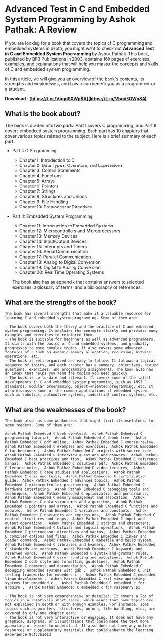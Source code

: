 # Advanced Test in C and Embedded System Programming by Ashok Pathak: A Review
 
If you are looking for a book that covers the topics of C programming and embedded systems in depth, you might want to check out **Advanced Test in C and Embedded System Programming** by Ashok Pathak. This book, published by BPB Publications in 2003, contains 169 pages of exercises, examples, and explanations that will help you master the concepts and skills of C and embedded system programming.
 
In this article, we will give you an overview of the book's contents, its strengths and weaknesses, and how it can benefit you as a programmer or a student.
 
**Download · [https://t.co/VbgdSOWp8A](https://t.co/VbgdSOWp8A)**


 
## What is the book about?
 
The book is divided into two parts: Part I covers C programming, and Part II covers embedded system programming. Each part has 10 chapters that cover various topics related to the subject. Here is a brief summary of each part:
 
- Part I: C Programming
    - Chapter 1: Introduction to C
    - Chapter 2: Data Types, Operators, and Expressions
    - Chapter 3: Control Statements
    - Chapter 4: Functions
    - Chapter 5: Arrays
    - Chapter 6: Pointers
    - Chapter 7: Strings
    - Chapter 8: Structures and Unions
    - Chapter 9: File Handling
    - Chapter 10: Preprocessor Directives
- Part II: Embedded System Programming
    - Chapter 11: Introduction to Embedded Systems
    - Chapter 12: Microcontrollers and Microprocessors
    - Chapter 13: Memory Devices
    - Chapter 14: Input/Output Devices
    - Chapter 15: Interrupts and Timers
    - Chapter 16: Serial Communication
    - Chapter 17: Parallel Communication
    - Chapter 18: Analog to Digital Conversion
    - Chapter 19: Digital to Analog Conversion
    - Chapter 20: Real Time Operating Systems

    The book also has an appendix that contains answers to selected exercises, a glossary of terms, and a bibliography of references.

## What are the strengths of the book?

    The book has several strengths that make it a valuable resource for learning C and embedded system programming. Some of them are:

    - The book covers both the theory and the practice of C and embedded system programming. It explains the concepts clearly and provides many examples and exercises to reinforce them.
    - The book is suitable for beginners as well as advanced programmers. It starts with the basics of C and embedded systems, and gradually progresses to more complex topics. It also covers some advanced features of C such as dynamic memory allocation, recursion, bitwise operations, etc.
    - The book is well-organized and easy to follow. It follows a logical sequence of topics, and each chapter has a summary, objectives, review questions, exercises, and programming assignments. The book also has an index that helps you find the topics you need quickly.
    - The book is up-to-date and relevant. It covers some of the latest developments in C and embedded system programming, such as ANSI C standards, modular programming, object-oriented programming, etc. It also discusses some of the common applications of embedded systems such as robotics, automotive systems, industrial control systems, etc.

## What are the weaknesses of the book?

    The book also has some weaknesses that might limit its usefulness for some readers. Some of them are:

    Ashok Pathak Embedded C book download,  Ashok Pathak Embedded C programming tutorial,  Ashok Pathak Embedded C ebook free,  Ashok Pathak Embedded C pdf online,  Ashok Pathak Embedded C course review,  Ashok Pathak Embedded C examples and exercises,  Ashok Pathak Embedded C for beginners,  Ashok Pathak Embedded C projects with source code,  Ashok Pathak Embedded C interview questions and answers,  Ashok Pathak Embedded C best practices and tips,  Ashok Pathak Embedded C reference manual,  Ashok Pathak Embedded C solutions pdf,  Ashok Pathak Embedded C lecture notes,  Ashok Pathak Embedded C video lectures,  Ashok Pathak Embedded C case studies and applications,  Ashok Pathak Embedded C quiz and tests,  Ashok Pathak Embedded C certification guide,  Ashok Pathak Embedded C advanced topics,  Ashok Pathak Embedded C microcontroller programming,  Ashok Pathak Embedded C hardware interfacing,  Ashok Pathak Embedded C debugging tools and techniques,  Ashok Pathak Embedded C optimization and performance,  Ashok Pathak Embedded C memory management and allocation,  Ashok Pathak Embedded C data structures and algorithms,  Ashok Pathak Embedded C pointers and arrays,  Ashok Pathak Embedded C functions and modules,  Ashok Pathak Embedded C variables and constants,  Ashok Pathak Embedded C operators and expressions,  Ashok Pathak Embedded C control structures and loops,  Ashok Pathak Embedded C input and output operations,  Ashok Pathak Embedded C strings and characters,  Ashok Pathak Embedded C bitwise and logical operations,  Ashok Pathak Embedded C preprocessor directives and macros,  Ashok Pathak Embedded C compiler options and flags,  Ashok Pathak Embedded C linker and loader commands,  Ashok Pathak Embedded C makefile and build system,  Ashok Pathak Embedded C libraries and headers,  Ashok Pathak Embedded C standards and versions,  Ashok Pathak Embedded C keywords and reserved words,  Ashok Pathak Embedded C syntax and grammar rules,  Ashok Pathak Embedded C error handling and exceptions,  Ashok Pathak Embedded C code style and formatting guidelines,  Ashok Pathak Embedded C comments and documentation,  Ashok Pathak Embedded C debugging embedded systems with gdb ,  Ashok Pathak Embedded C unit testing frameworks for embedded c ,  Ashok Pathak Embedded C embedded linux development ,  Ashok Pathak Embedded C real-time operating systems for embedded c ,  Ashok Pathak Embedded C embedded c for arduino ,  Ashok Pathak Embedded C embedded c for raspberry pi

    - The book is not very comprehensive or detailed. It covers a lot of topics in a relatively short space, which means that some topics are not explained in depth or with enough examples. For instance, some topics such as pointers, structures, unions, file handling, etc., are covered in only one chapter each.
    - The book is not very interactive or engaging. It does not have any graphics, diagrams, or illustrations that could make the text more appealing or easier to understand. It also does not have any online resources or supplementary materials that could enhance the learning experience 8cf37b1e13


